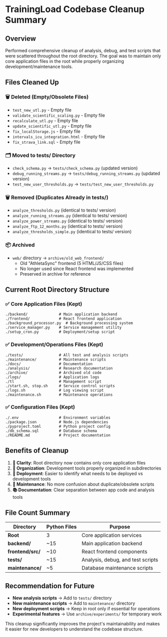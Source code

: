 # TrainingLoad Codebase Cleanup Summary

## Overview
Performed comprehensive cleanup of analysis, debug, and test scripts that were scattered throughout the root directory. The goal was to maintain only core application files in the root while properly organizing development/maintenance tools.

## Files Cleaned Up

### 🗑️ **Deleted (Empty/Obsolete Files)**
- `test_new_utl.py` - Empty file
- `validate_scientific_scaling.py` - Empty file  
- `recalculate_utl.py` - Empty file
- `update_scientific_utl.py` - Empty file
- `fix_localStorage.js` - Empty file
- `intervals_icu_integration.html` - Empty file
- `fix_strava_link.sql` - Empty file

### 🗂️ **Moved to tests/ Directory**
- `check_schema.py` → `tests/check_schema.py` (updated version)
- `debug_running_streams.py` → `tests/debug_running_streams.py` (updated version)
- `test_new_user_thresholds.py` → `tests/test_new_user_thresholds.py`

### 🗑️ **Removed (Duplicates Already in tests/)**
- `analyze_thresholds.py` (identical to tests/ version)
- `analyze_running_streams.py` (identical to tests/ version) 
- `analyze_power_streams.py` (identical to tests/ version)
- `analyze_ftp_12_months.py` (identical to tests/ version)
- `analyze_thresholds_simple.py` (identical to tests/ version)

### 📦 **Archived**
- `web/` directory → `archive/old_web_frontend/`
  - Old "AthletaSync" frontend (5 HTML/JS/CSS files)
  - No longer used since React frontend was implemented
  - Preserved in archive for reference

## Current Root Directory Structure

### ✅ **Core Application Files (Kept)**
```
./backend/              # Main application backend
./frontend/             # React frontend application  
./background_processor.py  # Background processing system
./service_manager.py    # Service management utility
./setup_cron.py         # Deployment/setup script
```

### ✅ **Development/Operations Files (Kept)**
```
./tests/                # All test and analysis scripts
./maintenance/          # Maintenance scripts
./docs/                 # Documentation
./analysis/             # Research documentation
./archive/              # Archived old code
./logs/                 # Application logs
./tl                    # Management script
./start.sh, stop.sh     # Service control scripts  
./logs.sh               # Log viewing script
./maintenance.sh        # Maintenance operations
```

### ✅ **Configuration Files (Kept)**
```
./.env                  # Environment variables
./package.json          # Node.js dependencies
./pyproject.toml        # Python project config
./db_schema.sql         # Database schema
./README.md             # Project documentation
```

## Benefits of Cleanup

1. **🎯 Clarity**: Root directory now contains only core application files
2. **📁 Organization**: Development tools properly organized in subdirectories
3. **🚀 Deployment**: Easier to identify what needs to be deployed vs development tools
4. **🧹 Maintenance**: No more confusion about duplicate/obsolete scripts
5. **📚 Documentation**: Clear separation between app code and analysis tools

## File Count Summary

| Directory | Python Files | Purpose |
|-----------|-------------|----------|
| **Root** | 3 | Core application services |
| **backend/** | ~15 | Main application backend |
| **frontend/src/** | ~10 | React frontend components |
| **tests/** | ~15 | Analysis, debug, and test scripts |
| **maintenance/** | ~5 | Database maintenance scripts |

## Recommendation for Future

- **New analysis scripts** → Add to `tests/` directory
- **New maintenance scripts** → Add to `maintenance/` directory  
- **New deployment scripts** → Keep in root only if essential for operations
- **Experimental features** → Use `archive/experiments/` for temporary work

This cleanup significantly improves the project's maintainability and makes it easier for new developers to understand the codebase structure.
